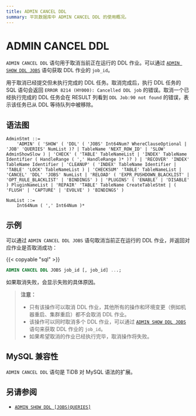 ```yaml
---
title: ADMIN CANCEL DDL
summary: 平凯数据库中 ADMIN CANCEL DDL 的使用概况。
---
```


# ADMIN CANCEL DDL

`ADMIN CANCEL DDL` 语句用于取消当前正在运行的 DDL 作业。可以通过 [`ADMIN SHOW DDL JOBS`](/sql-statements/sql-statement-admin-show-ddl.md) 语句获取 DDL 作业的 `job_id`。

用于取消已经提交但未执行完成的 DDL 任务。取消完成后，执行 DDL 任务的 SQL 语句会返回 `ERROR 8214 (HY000): Cancelled DDL job` 的错误。取消一个已经执行完成的 DDL 任务会在 RESULT 列看到 `DDL Job:90 not found` 的错误，表示该任务已从 DDL 等待队列中被移除。

## 语法图

```ebnf+diagram
AdminStmt ::=
    'ADMIN' ( 'SHOW' ( 'DDL' ( 'JOBS' Int64Num? WhereClauseOptional | 'JOB' 'QUERIES' NumList )? | TableName 'NEXT_ROW_ID' | 'SLOW' AdminShowSlow ) | 'CHECK' ( 'TABLE' TableNameList | 'INDEX' TableName Identifier ( HandleRange ( ',' HandleRange )* )? ) | 'RECOVER' 'INDEX' TableName Identifier | 'CLEANUP' ( 'INDEX' TableName Identifier | 'TABLE' 'LOCK' TableNameList ) | 'CHECKSUM' 'TABLE' TableNameList | 'CANCEL' 'DDL' 'JOBS' NumList | 'RELOAD' ( 'EXPR_PUSHDOWN_BLACKLIST' | 'OPT_RULE_BLACKLIST' | 'BINDINGS' ) | 'PLUGINS' ( 'ENABLE' | 'DISABLE' ) PluginNameList | 'REPAIR' 'TABLE' TableName CreateTableStmt | ( 'FLUSH' | 'CAPTURE' | 'EVOLVE' ) 'BINDINGS' )

NumList ::=
    Int64Num ( ',' Int64Num )*
```

## 示例

可以通过 `ADMIN CANCEL DDL JOBS` 语句取消当前正在运行的 DDL 作业，并返回对应作业是否取消成功：

{{< copyable "sql" >}}

```sql
ADMIN CANCEL DDL JOBS job_id [, job_id] ...;
```

如果取消失败，会显示失败的具体原因。

> **注意：**
>
> + 只有该操作可以取消 DDL 作业，其他所有的操作和环境变更（例如机器重启、集群重启）都不会取消 DDL 作业。
> + 该操作可以同时取消多个 DDL 作业，可以通过 [`ADMIN SHOW DDL JOBS`](/sql-statements/sql-statement-admin-show-ddl.md) 语句来获取 DDL 作业的 `job_id`。
> + 如果希望取消的作业已经执行完毕，取消操作将失败。

## MySQL 兼容性

`ADMIN CANCEL DDL` 语句是 TiDB 对 MySQL 语法的扩展。

## 另请参阅

* [`ADMIN SHOW DDL [JOBS|QUERIES]`](/sql-statements/sql-statement-admin-show-ddl.md)
